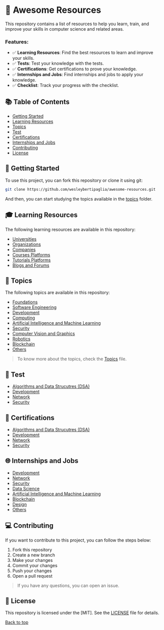 # 📑 Awesome Resources
This repository contains a list of resources to help you learn, train, and improve your skills in computer science and related areas.

### Features:

- ✅ **Learning Resources**: Find the best resources to learn and improve your skills.
- ✅ **Tests**: Test your knowledge with the tests.
- ✅ **Certifications**: Get certifications to prove your knowledge.
- ✅ **Internships and Jobs**: Find internships and jobs to apply your knowledge.
- ✅ **Checklist**: Track your progress with the checklist.

## 📚 Table of Contents
- [Getting Started](#-getting-started)
- [Learning Resources](#-learn)
- [Topics](#-topics)
- [Test](#-test)
- [Certifications](#-certifications)
- [Internships and Jobs](#-internships-and-jobs)
- [Contributing](#-contributing)
- [License](#-license)

## 🤖 Getting Started

To use this project, you can fork this repository or clone it using git:

```bash
git clone https://github.com/wesleybertipaglia/awesome-resources.git
```

And then, you can start studying the topics available in the [topics](/topics) folder.

## 🎓 Learning Resources

The following learning resources are available in this repository:

- [Universities](/learn/universities.md)
- [Organizations](/learn/organizations.md)
- [Companies](/learn/companies.md)
- [Courses Platforms](/learn/courses-platforms.md)
- [Tutorials Platforms](/learn/tutorials-platforms.md)
- [Blogs and Forums](/learn/blogs-and-forums.md)

## 📖 Topics

The following topics are available in this repository:

- [Foundations](/topics/foundations)
- [Software Engineering](/topics/software-engineering)
- [Development](/topics/development)
- [Computing](/topics/computing)
- [Artificial Intelligence and Machine Learning](/topics/ai-ml)
- [Security](/topics/security)
- [Computer Vision and Graphics](/topics/cv-graphics)
- [Robotics](/topics/robotics)
- [Blockchain](/topics/blockchain)
- [Others](/topics/others)

> To know more about the topics, check the [Topics](/topics/README.md) file.

## 🧪 Test

- [Algorithms and Data Strucutres (DSA)](/tests/dsa.md)
- [Development](/tests/development.md)
- [Network](/tests/network.md)
- [Security](/tests/security.md)

## 🔰 Certifications

- [Algorithms and Data Strucutres (DSA)](/certifications/dsa.md)
- [Development](/certifications/development.md)
- [Network](/certifications/network.md)
- [Security](/certifications/security.md)

## 🌐 Internships and Jobs

- [Development](/jobs/development.md)
- [Network](/jobs/network.md)
- [Security](/jobs/security.md)
- [Data Science](/jobs/data-science.md)
- [Artificial Intelligence and Machine Learning](/jobs/ai-ml.md)
- [Blockchain](/jobs/blockchain.md)
- [Design](/jobs/design.md)
- [Others](/jobs/others.md)

## 💻 Contributing

If you want to contribute to this project, you can follow the steps below:

1. Fork this repository
2. Create a new branch
3. Make your changes
4. Commit your changes
5. Push your changes
6. Open a pull request

> If you have any questions, you can open an issue.

## 📜 License

This repository is licensed under the [MIT]. See the [LICENSE](LICENSE) file for details.

[Back to top](#awesome-resources)